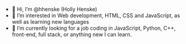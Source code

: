 - 👋 Hi, I’m @hhenske (Holly Henske)
- 👀 I’m interested in Web development, HTML, CSS and JavaScript, as well as learning new languages
- 🌱 I’m currently looking for a job coding in JavaScript, Python, C++, front-end, full stack, or anything new I can learn.

<!---
hhenske/hhenske is a ✨ special ✨ repository because its `README.md` (this file) appears on your GitHub profile.
You can click the Preview link to take a look at your changes.
--->
